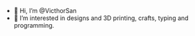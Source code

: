 - 👋 Hi, I’m @VicthorSan
- 👀 I’m interested in designs and 3D printing, crafts, typing and programming.
<!---
VicthorSan/VicthorSan is a ✨ special ✨ repository because its `README.md` (this file) appears on your GitHub profile.
You can click the Preview link to take a look at your changes.
--->
